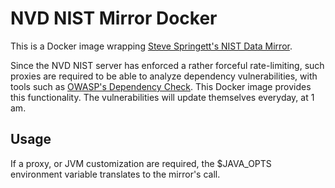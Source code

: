 # NVD NIST Mirror Docker

This is a Docker image wrapping [Steve Springett's NIST Data Mirror](https://github.com/stevespringett/nist-data-mirror).

Since the NVD NIST server has enforced a rather forceful rate-limiting, such proxies are required to be able to analyze dependency vulnerabilities, with tools such as [OWASP's Dependency Check](https://www.owasp.org/index.php/OWASP_Dependency_Check).
This Docker image provides this functionality. The vulnerabilities will update themselves everyday, at 1 am.

## Usage

If a proxy, or JVM customization are required, the $JAVA_OPTS environment variable translates to the mirror's call.

